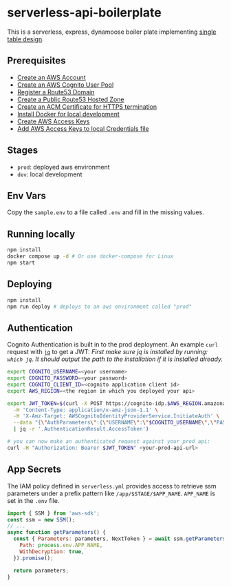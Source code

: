 # serverless-api-boilerplate
This is a serverless, express, dynamoose boiler plate implementing [single table design](https://aws.amazon.com/blogs/compute/creating-a-single-table-design-with-amazon-dynamodb/).

## Prerequisites
* [Create an AWS Account](https://aws.amazon.com/premiumsupport/knowledge-center/create-and-activate-aws-account/)
* [Create an AWS Cognito User Pool](https://docs.aws.amazon.com/cognito/latest/developerguide/tutorial-create-user-pool.html)
* [Register a Route53 Domain](https://docs.aws.amazon.com/Route53/latest/DeveloperGuide/domain-register.html)
* [Create a Public Route53 Hosted Zone](https://docs.aws.amazon.com/Route53/latest/DeveloperGuide/CreatingHostedZone.html)
* [Create an ACM Certificate for HTTPS termination](https://docs.aws.amazon.com/acm/latest/userguide/gs-acm-request-public.html)
* [Install Docker for local development](https://docs.docker.com/get-docker/)
* [Create AWS Access Keys](https://docs.aws.amazon.com/IAM/latest/UserGuide/id_credentials_access-keys.html#Using_CreateAccessKey)
* [Add AWS Access Keys to local Credentials file](https://docs.aws.amazon.com/cli/latest/userguide/cli-configure-files.html)

## Stages
* `prod`: deployed aws environment
* `dev`: local development

## Env Vars
Copy the `sample.env` to a file called `.env` and fill in the missing values.

## Running locally
```bash
npm install
docker compose up -d # Or use docker-compose for Linux
npm start
```

## Deploying
```bash
npm install
npm run deploy # deploys to an aws environment called "prod"
```

## Authentication
Cognito Authentication is built in to the prod deployment. An example `curl` request with [`jq`](https://stedolan.github.io/jq/) to get a JWT:
*First make sure jq is installed by running: `which jq`. It should output the path to the installation if it is installed already.*

```bash
export COGNITO_USERNAME=<your username>
export COGNITO_PASSWORD=<your password>
export COGNITO_CLIENT_ID=<cognito application client id>
export AWS_REGION=<the region in which you deployed your api>

export JWT_TOKEN=$(curl -X POST https://cognito-idp.$AWS_REGION.amazonaws.com/ \
  -H 'Content-Type: application/x-amz-json-1.1' \
  -H 'X-Amz-Target: AWSCognitoIdentityProviderService.InitiateAuth' \
  --data "{\"AuthParameters\":{\"USERNAME\":\"$COGNITO_USERNAME\",\"PASSWORD\":\"$COGNITO_PASSWORD\"},\"AuthFlow\":\"USER_PASSWORD_AUTH\",\"ClientId\":\"$COGNITO_CLIENT_ID\"}" \
  | jq -r '.AuthenticationResult.AccessToken')

# you can now make an authenticated request against your prod api:
curl -H "Authorization: Bearer $JWT_TOKEN" <your-prod-api-url>
```

## App Secrets
The IAM policy defined in `serverless.yml` provides access to retrieve ssm parameters under a prefix pattern like `/app/$STAGE/$APP_NAME`. `APP_NAME` is set in the `.env` file.
```JavaScript
import { SSM } from 'aws-sdk';
const ssm = new SSM();
// ...
async function getParameters() {
  const { Parameters: parameters, NextToken } = await ssm.getParametersByPath({
    Path: process.env.APP_NAME,
    WithDecryption: true,
  }).promise();

  return parameters;
}
```
